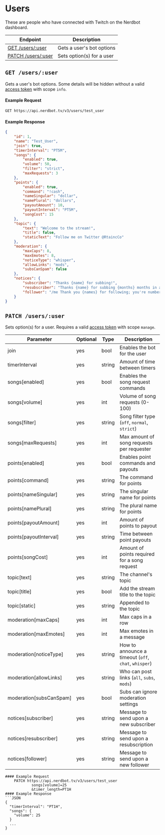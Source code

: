 # Users

These are people who have connected with Twitch on the Nerdbot dashboard.

|Endpoint|Description|
|---|---|
|[GET /users/:user](#get-usersuser)|Gets a user's bot options|
|[PATCH /users/:user](#patch-usersuser)|Sets option(s) for a user|

## `GET /users/:user`
Gets a user's bot options. Some details will be hidden without a valid [access token](../authentication.md) with scope `info`.

#### Example Request
    GET https://api.nerdbot.tv/v3/users/test_user
#### Example Response
```JSON
{
    "id": 1,
    "name": "Test_User",
    "join": true,
    "timerInterval": "PT5M",
    "songs": {
        "enabled": true,
        "volume": 50,
        "filter": "strict",
        "maxRequests": 3
    },
    "points": {
        "enabled": true,
        "command": "!cash",
        "nameSingular": "dollar",
        "namePlural": "dollars",
        "payoutAmount": 10,
        "payoutInterval": "PT5M",
        "songCost": 15
    },
    "topic": {
        "text": "Welcome to the stream!",
        "title": false,
        "staticText": "Follow me on Twitter @RtaincCo"
    },
    "moderation": {
        "maxCaps": 8,
        "maxEmotes": 8,
        "noticeType": "whisper",
        "allowLinks": "mods",
        "subsCanSpam": false
    },
    "notices": {
        "subscriber": "Thanks {name} for subbing!",
        "resubscriber": "Thanks {name} for subbing {months} months in a row!",
        "follower": "/me Thank you {names} for following; you're number {twitch followercount}!"
    }
}
```
## `PATCH /users/:user`
Sets option(s) for a user. Requires a valid [access token](../authentication.md) with scope `manage`.

|Parameter|Optional|Type|Description|
---|---|---|---
join|yes|bool|Enables the bot for the user
timerInterval|yes|string|Amount of time between timers
songs[enabled]|yes|bool|Enables the song request commands
songs[volume]|yes|int|Volume of song requests (0-100)
songs[filter]|yes|string|Song filter type (`off`, `normal`, `strict`)
songs[maxRequests]|yes|int|Max amount of song requests per requester
points[enabled]|yes|bool|Enables point commands and payouts
points[command]|yes|string|The command for points
points[nameSingular]|yes|string|The singular name for points
points[namePlural]|yes|string|The plural name for points
points[payoutAmount]|yes|int|Amount of points to payout
points[payoutInterval]|yes|string|Time between point payouts
points[songCost]|yes|int|Amount of points required for a song request
topic[text]|yes|string|The channel's topic
topic[title]|yes|bool|Add the stream title to the topic
topic[static]|yes|string|Appended to the topic
moderation[maxCaps]|yes|int|Max caps in a row
moderation[maxEmotes]|yes|int|Max emotes in a message
moderation[noticeType]|yes|string|How to announce a timeout (`off`, `chat`, `whisper`)
moderation[allowLinks]|yes|string|Who can post links (`all`, `subs`, `mods`)
moderation[subsCanSpam]|yes|bool|Subs can ignore moderation settings
notices[subscriber]|yes|string|Message to send upon a new subscriber
notices[resubscriber]|yes|string|Message to send upon a resubscription
notices[follower]|yes|string|Message to send upon a new follower
```
#### Example Request
    PATCH https://api.nerdbot.tv/v3/users/test_user
            songs[volume]=25
            &timer_length=PT1H
#### Example Response
```JSON
{
  "timerInterval": "PT1H",
  "songs": {
    "volume": 25
  }
  ...
}
```
